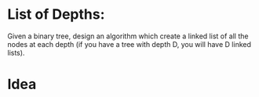 # List of Depths:  
Given a binary tree, design an algorithm which create a linked list of all the nodes at each depth (if you have a tree with depth D, you will have D linked lists).  

# Idea  
  

